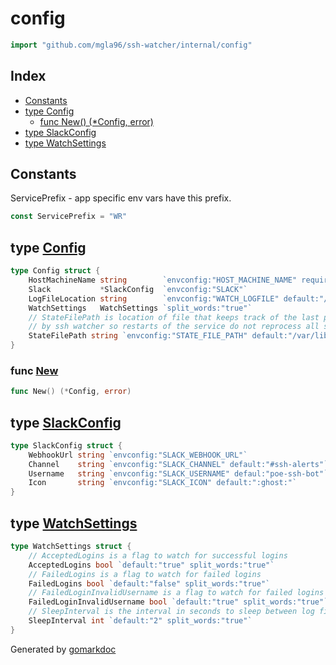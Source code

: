 <!-- Code generated by gomarkdoc. DO NOT EDIT -->

# config

```go
import "github.com/mgla96/ssh-watcher/internal/config"
```

## Index

- [Constants](<#constants>)
- [type Config](<#Config>)
  - [func New\(\) \(\*Config, error\)](<#New>)
- [type SlackConfig](<#SlackConfig>)
- [type WatchSettings](<#WatchSettings>)


## Constants

<a name="ServicePrefix"></a>ServicePrefix \- app specific env vars have this prefix.

```go
const ServicePrefix = "WR"
```

<a name="Config"></a>
## type [Config](<https://github.com/Mgla96/ssh-watcher/blob/main/internal/config/config.go#L19-L27>)



```go
type Config struct {
    HostMachineName string        `envconfig:"HOST_MACHINE_NAME" required:"true"`
    Slack           *SlackConfig  `envconfig:"SLACK"`
    LogFileLocation string        `envconfig:"WATCH_LOGFILE" default:"/var/log/auth.log"`
    WatchSettings   WatchSettings `split_words:"true"`
    // StateFilePath is location of file that keeps track of the last processed line
    // by ssh watcher so restarts of the service do not reprocess all ssh history.
    StateFilePath string `envconfig:"STATE_FILE_PATH" default:"/var/lib/ssh-watcher/authlog-state"`
}
```

<a name="New"></a>
### func [New](<https://github.com/Mgla96/ssh-watcher/blob/main/internal/config/config.go#L40>)

```go
func New() (*Config, error)
```



<a name="SlackConfig"></a>
## type [SlackConfig](<https://github.com/Mgla96/ssh-watcher/blob/main/internal/config/config.go#L12-L17>)



```go
type SlackConfig struct {
    WebhookUrl string `envconfig:"SLACK_WEBHOOK_URL"`
    Channel    string `envconfig:"SLACK_CHANNEL" default:"#ssh-alerts"`
    Username   string `envconfig:"SLACK_USERNAME" defaul:"poe-ssh-bot"`
    Icon       string `envconfig:"SLACK_ICON" default:":ghost:"`
}
```

<a name="WatchSettings"></a>
## type [WatchSettings](<https://github.com/Mgla96/ssh-watcher/blob/main/internal/config/config.go#L29-L38>)



```go
type WatchSettings struct {
    // AcceptedLogins is a flag to watch for successful logins
    AcceptedLogins bool `default:"true" split_words:"true"`
    // FailedLogins is a flag to watch for failed logins
    FailedLogins bool `default:"false" split_words:"true"`
    // FailedLoginInvalidUsername is a flag to watch for failed logins with invalid username
    FailedLoginInvalidUsername bool `default:"true" split_words:"true"`
    // SleepInterval is the interval in seconds to sleep between log file reads
    SleepInterval int `default:"2" split_words:"true"`
}
```

Generated by [gomarkdoc](<https://github.com/princjef/gomarkdoc>)
